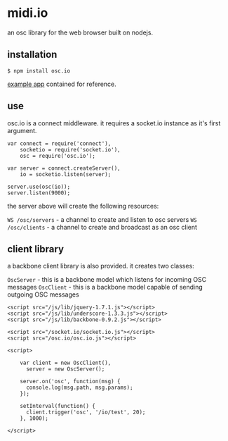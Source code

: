 midi.io
===
an osc library for the web browser built on nodejs.

installation
---

    $ npm install osc.io

[example app](https://github.com/catshirt/osc.io/tree/master/example) contained for reference.

use
---
osc.io is a connect middleware. it requires a socket.io instance as it's first argument.

    var connect = require('connect'),
        socketio = require('socket.io'),
        osc = require('osc.io');

    var server = connect.createServer(),
        io = socketio.listen(server);

    server.use(osc(io));
    server.listen(9000);

the server above will create the following resources:

`WS /osc/servers` - a channel to create and listen to osc servers
`WS /osc/clients` - a channel to create and broadcast as an osc client

client library
---
a backbone client library is also provided. it creates two classes:

`OscServer` - this is a backbone model which listens for incoming OSC messages
`OscClient` - this is a backbone model capable of sending outgoing OSC messages

    <script src="/js/lib/jquery-1.7.1.js"></script>
    <script src="/js/lib/underscore-1.3.3.js"></script>
    <script src="/js/lib/backbone-0.9.2.js"></script>

    <script src="/socket.io/socket.io.js"></script>
    <script src="/osc.io/osc.io.js"></script>
    
    <script>

        var client = new OscClient(),
          server = new OscServer();

        server.on('osc', function(msg) {
          console.log(msg.path, msg.params);
        });

        setInterval(function() {
          client.trigger('osc', '/io/test', 20);
        }, 1000);

    </script>